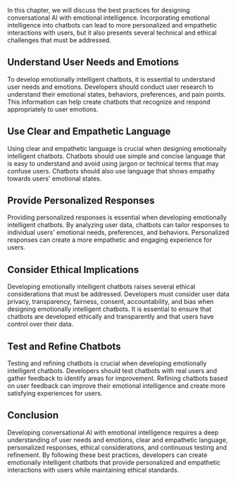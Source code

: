 
In this chapter, we will discuss the best practices for designing conversational AI with emotional intelligence. Incorporating emotional intelligence into chatbots can lead to more personalized and empathetic interactions with users, but it also presents several technical and ethical challenges that must be addressed.

Understand User Needs and Emotions
----------------------------------

To develop emotionally intelligent chatbots, it is essential to understand user needs and emotions. Developers should conduct user research to understand their emotional states, behaviors, preferences, and pain points. This information can help create chatbots that recognize and respond appropriately to user emotions.

Use Clear and Empathetic Language
---------------------------------

Using clear and empathetic language is crucial when designing emotionally intelligent chatbots. Chatbots should use simple and concise language that is easy to understand and avoid using jargon or technical terms that may confuse users. Chatbots should also use language that shows empathy towards users' emotional states.

Provide Personalized Responses
------------------------------

Providing personalized responses is essential when developing emotionally intelligent chatbots. By analyzing user data, chatbots can tailor responses to individual users' emotional needs, preferences, and behaviors. Personalized responses can create a more empathetic and engaging experience for users.

Consider Ethical Implications
-----------------------------

Developing emotionally intelligent chatbots raises several ethical considerations that must be addressed. Developers must consider user data privacy, transparency, fairness, consent, accountability, and bias when designing emotionally intelligent chatbots. It is essential to ensure that chatbots are developed ethically and transparently and that users have control over their data.

Test and Refine Chatbots
------------------------

Testing and refining chatbots is crucial when developing emotionally intelligent chatbots. Developers should test chatbots with real users and gather feedback to identify areas for improvement. Refining chatbots based on user feedback can improve their emotional intelligence and create more satisfying experiences for users.

Conclusion
----------

Developing conversational AI with emotional intelligence requires a deep understanding of user needs and emotions, clear and empathetic language, personalized responses, ethical considerations, and continuous testing and refinement. By following these best practices, developers can create emotionally intelligent chatbots that provide personalized and empathetic interactions with users while maintaining ethical standards.
